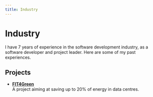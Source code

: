 ```yaml
---
title: Industry
---
```


# Industry

I have 7 years of experience in the software development industry, as a software developer and project leader. Here are some of my past experiences.

## Projects

 *  **[FIT4Green](/projects/FIT4Green.html)** <br> A project aiming at saving up to 20% of
    energy in data centres.
    
 
